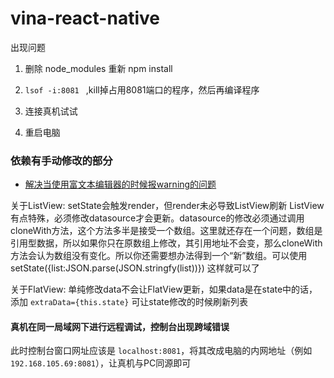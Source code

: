 # vina-react-native

出现问题

1. 删除 node_modules 重新 npm install

2. `lsof -i:8081 ` ,kill掉占用8081端口的程序，然后再编译程序

3. 连接真机试试

4. 重启电脑


### 依赖有手动修改的部分

 - [解决当使用富文本编辑器的时候报warning的问题](https://github.com/wix/react-native-zss-rich-text-editor/issues/79) 


 关于ListView: 
setState会触发render，但render未必导致ListView刷新
ListView有点特殊，必须修改datasource才会更新。datasource的修改必须通过调用cloneWith方法，这个方法多半是接受一个数组。这里就还存在一个问题，数组是引用型数据，所以如果你只在原数组上修改，其引用地址不会变，那么cloneWith方法会认为数组没有变化。所以你还需要想办法得到一个“新”数组。可以使用 setState({list:JSON.parse(JSON.stringfy(list))}) 这样就可以了

 关于FlatView:
 单纯修改data不会让FlatView更新，如果data是在state中的话，添加 `extraData={this.state}` 可让state修改的时候刷新列表

#### 真机在同一局域网下进行远程调试，控制台出现跨域错误

此时控制台窗口网址应该是 `localhost:8081`，将其改成电脑的内网地址（例如 `192.168.105.69:8081`），让真机与PC同源即可